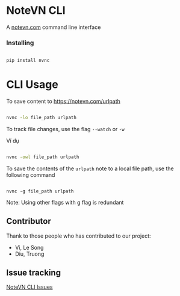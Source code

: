 # NoteVN CLI

A [notevn.com](https://notevn.com) command line interface


### Installing

```sh

pip install nvnc

```

# CLI Usage

To save content to https://notevn.com/urlpath

```bash

nvnc -lo file_path urlpath

```

To track file changes, use the flag `--watch` or `-w`

Ví dụ

```bash

nvnc -owl file_path urlpath

```


To save the contents of the `urlpath` note to a local file path, use the following command

```

nvnc -g file_path urlpath 

```

Note: Using other flags with g flag is redundant

## Contributor

Thank to those people who has contributed to our project:

- Vi, Le Song
- Diu, Truong

## Issue tracking

[NoteVN CLI Issues](https://github.com/lesongvi/NoteVN_CLI/issues)
